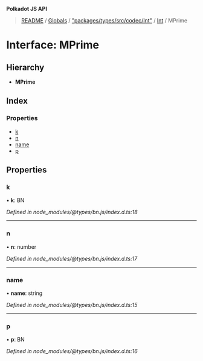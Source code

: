 **Polkadot JS API**

> [README](../README.md) / [Globals](../globals.md) / ["packages/types/src/codec/Int"](../modules/_packages_types_src_codec_int_.md) / [Int](../classes/_packages_types_src_codec_int_.int.md) / MPrime

# Interface: MPrime

## Hierarchy

* **MPrime**

## Index

### Properties

* [k](_packages_types_src_codec_int_.int.mprime.md#k)
* [n](_packages_types_src_codec_int_.int.mprime.md#n)
* [name](_packages_types_src_codec_int_.int.mprime.md#name)
* [p](_packages_types_src_codec_int_.int.mprime.md#p)

## Properties

### k

•  **k**: BN

*Defined in node_modules/@types/bn.js/index.d.ts:18*

___

### n

•  **n**: number

*Defined in node_modules/@types/bn.js/index.d.ts:17*

___

### name

•  **name**: string

*Defined in node_modules/@types/bn.js/index.d.ts:15*

___

### p

•  **p**: BN

*Defined in node_modules/@types/bn.js/index.d.ts:16*
